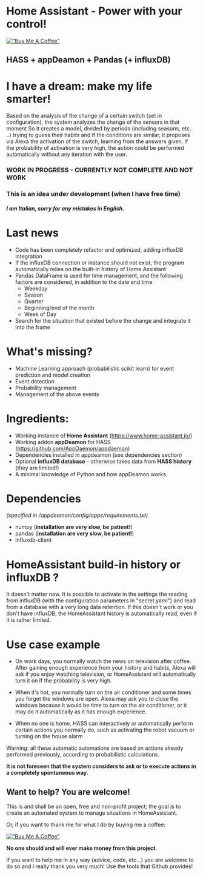 # Home Assistant - Power with your control!

[!["Buy Me A Coffee"](https://www.buymeacoffee.com/assets/img/custom_images/orange_img.png)](https://www.buymeacoffee.com/dadaloop82)

## HASS + appDeamon + Pandas (+ influxDB)

# I have a dream: make my life smarter!
Based on the analysis of the change of a certain switch (set in configuration), the system analyzes the change of the sensors in that moment
So it creates a model, divided by periods (including seasons, etc. ..) trying to guess their habits and if the conditions are similar, it proposes via Alexa the activation of the switch, learning from the answers given.
If the probability of activation is very high, the action could be performed automatically without any iteration with the user.

### **WORK IN PROGRESS - CURRENTLY NOT COMPLETE AND NOT WORK**
### This is an idea under development (when I have free time)
#### *I am Italian, sorry for any mistakes in English.*


# Last news
* Code has been completely refactor and optimized, adding influxDB integration
* If the influxDB connection or instance should not exist, the program automatically relies on the built-in history of Home Assistant
* Pandas DataFrame is used for time management, and the following factors are considered, in addition to the date and time
  * Weekday
  * Season
  * Quarter
  * Beginning/end of the month
  * Week of Day
* Search for the situation that existed before the change and integrate it into the frame

# What's missing?

* Machine Learning approach (probabilistic scikit learn) for event prediction and model creation
* Event detection
* Probability management
* Management of the above events

# Ingredients:
- Working instance of **Home Assistant** (https://www.home-assistant.io/)
- Working addon **appDeamon** for HASS (https://github.com/AppDaemon/appdaemon)
- Dependencies installed in appdeamon (see dependencies section)
- Optional **influxDB database** - otherwise takes data from **HASS history** (they are limited!)
- A minimal knowledge of Python and how appDeamon works

# Dependencies 
*(specified in /appdeamon/config/apps/requirements.txt)*
- numpy (**installation are very slow, be patient!**)
- pandas (**installation are very slow, be patient!**)
- influxdb-client


# HomeAssistant build-in history or influxDB ?

It doesn't matter now.
It is possible to activate in the settings the reading from influxDB (with the configuration parameters in "secret.yaml") and read from a database with a very long data retention.
If this doesn't work or you don't have influxDB, the HomeAssistant history is automatically read, even if it is rather limited.

# Use case example

- On work days, you normally watch the news on television after coffee. After gaining enough experience from your history and habits, Alexa will ask if you enjoy watching television, or HomeAssistant will automatically turn it on if the probability is very high.

- When it's hot, you normally turn on the air conditioner and some times you forget the windows are open. Alexa may ask you to close the windows because it would be time to turn on the air conditioner, or it may do it automatically as it has enough experience.

- When no one is home, HASS can interactively or automatically perform certain actions you normally do, such as activating the robot vacuum or turning on the house alarm

Warning: all these automatic automations are based on actions already performed previously, according to probabilistic calculations. 

**It is not foreseen that the system considers to ask or to execute actions in a completely spontaneous way.**



## Want to help? You are welcome!
This is and shall be an open, free and non-profit project; the goal is to create an automated system to manage situations in HomeAssistant.

Or, if you want to thank me for what I do by buying me a coffee:

[!["Buy Me A Coffee"](https://www.buymeacoffee.com/assets/img/custom_images/orange_img.png)](https://www.buymeacoffee.com/dadaloop82)

**No one should and will ever make money from this project**.

If you want to help me in any way (advice, code, etc...) you are welcome to do so and I really thank you very much!
Use the tools that Github provides!


